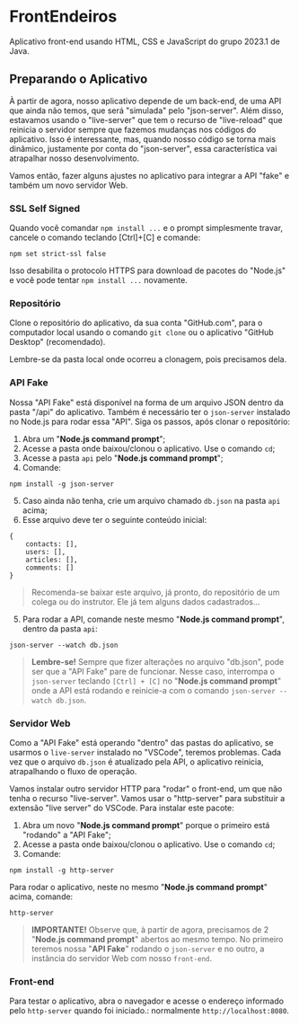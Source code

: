 # FrontEndeiros
Aplicativo front-end usando HTML, CSS e JavaScript do grupo 2023.1 de Java.  

## Preparando o Aplicativo
À partir de agora, nosso aplicativo depende de um back-end, de uma API que ainda não temos, que será "simulada" pelo "json-server". Além disso, estavamos usando o "live-server" que tem o recurso de "live-reload" que reinicia o servidor sempre que fazemos mudanças nos códigos do aplicativo. Isso é interessante, mas, quando nosso código se torna mais dinâmico, justamente por conta do "json-server", essa característica vai atrapalhar nosso desenvolvimento.  

Vamos então, fazer alguns ajustes no aplicativo para integrar a API "fake" e também um novo servidor Web.

### SSL Self Signed
Quando você comandar `npm install ...` e o prompt simplesmente travar, cancele o comando teclando [Ctrl]+[C] e comande:
```
npm set strict-ssl false
```

Isso desabilita o protocolo HTTPS para download de pacotes do "Node.js" e você pode tentar `npm install ...` novamente.

### Repositório
Clone o repositório do aplicativo, da sua conta "GitHub.com", para o computador local usando o comando `git clone` ou o aplicativo "GitHub Desktop" (recomendado).

Lembre-se da pasta local onde ocorreu a clonagem, pois precisamos dela.

### API Fake
Nossa "API Fake" está disponível na forma de um arquivo JSON dentro da pasta "/api" do aplicativo.  Também é necessário ter o `json-server` instalado no Node.js para rodar essa "API". Siga os passos, após clonar o repositório:

1. Abra um "**Node.js command prompt**";
2. Acesse a pasta onde baixou/clonou o aplicativo. Use o comando `cd`;
3. Acesse a pasta `api` pelo "**Node.js command prompt**";
4. Comande:
```
npm install -g json-server
```

5. Caso ainda não tenha, crie um arquivo chamado `db.json` na pasta `api` acima;
4. Esse arquivo deve ter o seguinte conteúdo inicial:

```
{
    contacts: [],
    users: [],
    articles: [],
    comments: []
}
```

> Recomenda-se baixar este arquivo, já pronto, do repositório de um colega ou do  instrutor. Ele já tem alguns dados cadastrados...

5. Para rodar a API, comande neste mesmo "**Node.js command prompt**", dentro da pasta `api`:
```
json-server --watch db.json
```

>**Lembre-se!**
> Sempre que fizer alterações no arquivo "db.json", pode ser que a "API Fake" pare de funcionar. Nesse caso, interrompa o `json-server` teclando ``[Ctrl] + [C]`` no "**Node.js command prompt**" onde a API está rodando e reinicie-a com o comando `json-server --watch db.json`.

### Servidor Web

Como a "API Fake" está operando "dentro" das pastas do aplicativo, se usarmos o `live-server` instalado no "VSCode", teremos problemas. Cada vez que o arquivo `db.json` é atualizado pela API, o aplicativo reinicia, atrapalhando o fluxo de operação.

Vamos instalar outro servidor HTTP para "rodar" o front-end, um que não tenha o recurso "live-server". Vamos usar o "http-server" para substituir a extensão "live server" do VSCode. Para instalar este pacote:

1. Abra um novo  "**Node.js command prompt**" porque o primeiro está "rodando" a "API Fake";
2. Acesse a pasta onde baixou/clonou o aplicativo. Use o comando `cd`;
3. Comande:
```
npm install -g http-server
```
Para rodar o aplicativo, neste no mesmo "**Node.js command prompt**" acima, comande:
```
http-server
```
> **IMPORTANTE!**
> Observe que, à partir de agora, precisamos de 2 "**Node.js command prompt**" abertos ao mesmo tempo. No primeiro teremos nossa "**API Fake**" rodando o `json-server` e no outro, a instância do servidor Web com nosso `front-end`.

### Front-end
Para testar o aplicativo, abra o navegador e acesse o endereço informado pelo `http-server` quando foi iniciado.: normalmente `http://localhost:8080`.